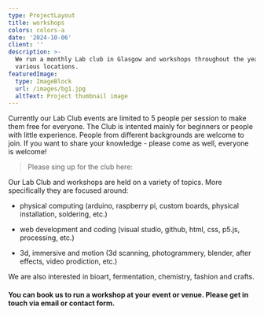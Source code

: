 ```yaml
---
type: ProjectLayout
title: workshops
colors: colors-a
date: '2024-10-06'
client: ''
description: >-
  We run a monthly Lab club in Glasgow and workshops throughout the year in
  various locations. 
featuredImage:
  type: ImageBlock
  url: /images/bg1.jpg
  altText: Project thumbnail image
---
```

Currently our Lab Club events are limited to 5 people per session to make them free for everyone. The Club is intented mainly for beginners or people with little experience. People from different backgrounds are welcome to join. If you want to share your knowledge - please come as well, everyone is welcome!

> Please sing up for the club here:

Our Lab Club and workshops are held on a variety of topics. More specifically they are focused around:

*   physical computing (arduino, raspberry pi, custom boards, physical installation, soldering, etc.)

*   web development and coding (visual studio, github, html, css, p5.js, processing, etc.)

*   3d, immersive and motion (3d scanning, photogrammery, blender, after effects, video prodiction, etc.)

We are also interested in bioart, fermentation, chemistry, fashion and crafts.

#### You can book us to run a workshop at your event or venue. Please get in touch via email or contact form.

